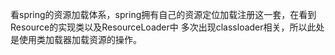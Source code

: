 看spring的资源加载体系，spring拥有自己的资源定位加载注册这一套，在看到Resource的实现类以及ResourceLoader中
多次出现classloader相关，所以此处是使用类加载器加载资源的操作。